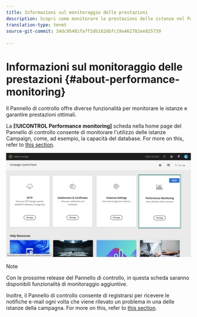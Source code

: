 ```yaml
---
title: Informazioni sul monitoraggio delle prestazioni
description: Scopri come monitorare le prestazioni delle istanze nel Pannello di controllo
translation-type: tm+mt
source-git-commit: 34dc95481fa7f2db162dbfc19a462782ee825739

---
```



# Informazioni sul monitoraggio delle prestazioni {#about-performance-monitoring}

Il Pannello di controllo offre diverse funzionalità per monitorare le istanze e garantire prestazioni ottimali.

La **[!UICONTROL Performance monitoring]** scheda nella home page del Pannello di controllo consente di monitorare l&#39;utilizzo delle istanze Campaign, come, ad esempio, la capacità del database. For more on this, refer to [this section](../../performance-monitoring/using/database-monitoring.md).

![](assets/performance_card.png)

>[!NOTE]
>
>Con le prossime release del Pannello di controllo, in questa scheda saranno disponibili funzionalità di monitoraggio aggiuntive.

Inoltre, il Pannello di controllo consente di registrarsi per ricevere le notifiche e-mail ogni volta che viene rilevato un problema in una delle istanze della campagna. For more on this, refer to [this section](../../performance-monitoring/using/email-alerting.md).
